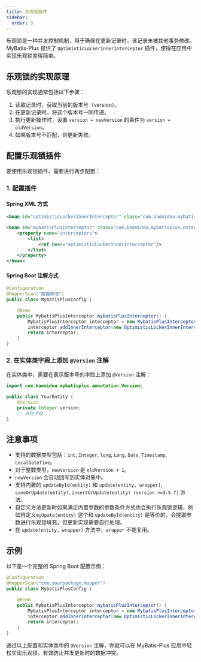 ```yaml
---
title: 乐观锁插件
sidebar:
  order: 3
---
```


乐观锁是一种并发控制机制，用于确保在更新记录时，该记录未被其他事务修改。MyBatis-Plus 提供了 `OptimisticLockerInnerInterceptor` 插件，使得在应用中实现乐观锁变得简单。

## 乐观锁的实现原理

乐观锁的实现通常包括以下步骤：

1. 读取记录时，获取当前的版本号（version）。
2. 在更新记录时，将这个版本号一同传递。
3. 执行更新操作时，设置 `version = newVersion` 的条件为 `version = oldVersion`。
4. 如果版本号不匹配，则更新失败。

## 配置乐观锁插件

要使用乐观锁插件，需要进行两步配置：

### 1. 配置插件

#### Spring XML 方式

```xml
<bean id="optimisticLockerInnerInterceptor" class="com.baomidou.mybatisplus.extension.plugins.inner.OptimisticLockerInnerInterceptor"/>

<bean id="mybatisPlusInterceptor" class="com.baomidou.mybatisplus.extension.plugins.MybatisPlusInterceptor">
    <property name="interceptors">
        <list>
            <ref bean="optimisticLockerInnerInterceptor"/>
        </list>
    </property>
</bean>
```

#### Spring Boot 注解方式

```java
@Configuration
@MapperScan("按需修改")
public class MybatisPlusConfig {

    @Bean
    public MybatisPlusInterceptor mybatisPlusInterceptor() {
        MybatisPlusInterceptor interceptor = new MybatisPlusInterceptor();
        interceptor.addInnerInterceptor(new OptimisticLockerInnerInterceptor());
        return interceptor;
    }
}
```

### 2. 在实体类字段上添加 `@Version` 注解

在实体类中，需要在表示版本号的字段上添加 `@Version` 注解：

```java
import com.baomidou.mybatisplus.annotation.Version;

public class YourEntity {
    @Version
    private Integer version;
    // 其他字段...
}
```

## 注意事项

- 支持的数据类型包括：`int`, `Integer`, `long`, `Long`, `Date`, `Timestamp`, `LocalDateTime`。
- 对于整数类型，`newVersion` 是 `oldVersion + 1`。
- `newVersion` 会自动回写到实体对象中。
- 支持内置的 `updateById(entity)` 和 `update(entity, wrapper)`, `saveOrUpdate(entity)`, `insertOrUpdate(entity) (version >=3.5.7)` 方法。
- 自定义方法更新时如果满足内置参数的参数条件方式也会执行乐观锁逻辑，例如自定义`myUpate(entity)` 这个和 `updateById(entity)` 是等价的，会提取参数进行乐观锁填充，但更新实现需要自行处理。
- 在 `update(entity, wrapper)` 方法中，`wrapper` 不能复用。

## 示例

以下是一个完整的 Spring Boot 配置示例：

```java
@Configuration
@MapperScan("com.yourpackage.mapper")
public class MybatisPlusConfig {

    @Bean
    public MybatisPlusInterceptor mybatisPlusInterceptor() {
        MybatisPlusInterceptor interceptor = new MybatisPlusInterceptor();
        interceptor.addInnerInterceptor(new OptimisticLockerInnerInterceptor());
        return interceptor;
    }
}
```

通过以上配置和实体类中的 `@Version` 注解，你就可以在 MyBatis-Plus 应用中轻松实现乐观锁，有效防止并发更新时的数据冲突。